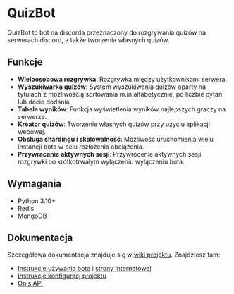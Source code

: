 # QuizBot
QuizBot to bot na discorda przeznaczony do rozgrywania quizów na serwerach discord, a także tworzenia własnych quizów.

## Funkcje 
* **Wieloosobowa rozgrywka**: Rozgrywka między użytkownikami serwera.
* **Wyszukiwarka quizów**: System wyszukiwania quizów oparty na tytułach z możliwością sortowania m.in alfabetycznie, po liczbie pytań lub dacie dodania
* **Tabela wyników**: Funkcja wyświetlenia wyników najlepszych graczy na serwerze.
* **Kreator quizów**: Tworzenie własnych quizów przy użyciu aplikacji webowej.
* **Obsługa shardingu i skalowalność**: Możliwość uruchomienia wielu instancji bota w celu rozłożenia obciążenia.
* **Przywracanie aktywnych sesji**: Przywrócenie aktywnych sesji rozgrywki po krótkotrwałym wyłączeniu wyłączeniu bota.

## Wymagania
* Python 3.10+
* Redis
* MongoDB

## Dokumentacja
Szczegółowa dokumentacja znajduje się w [wiki projektu](https://github.com/tentegess/QuizBot/wiki). Znajdziesz tam:
* [Instrukcje używania bota](https://github.com/tentegess/QuizBot/wiki/Instrukcja-u%C5%BCytkowania-bota) i [strony internetowej](https://github.com/tentegess/QuizBot/wiki/Instrukcja-u%C5%BCytkowania-strony-internetowej)
* [Instrukcje konfiguracj projektu](https://github.com/tentegess/QuizBot/wiki/Konfiguracja-od-strony-developera)
* [Opis API](https://github.com/tentegess/QuizBot/wiki/Opis-Api)
